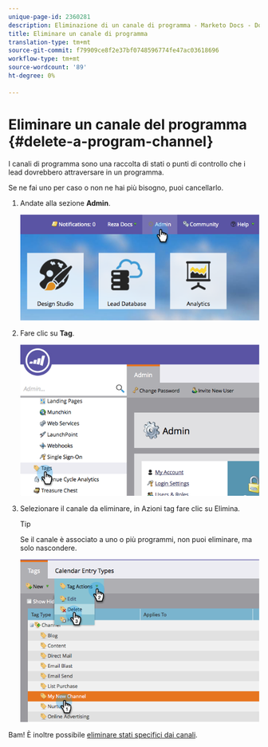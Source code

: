 ```yaml
---
unique-page-id: 2360281
description: Eliminazione di un canale di programma - Marketo Docs - Documentazione di prodotto
title: Eliminare un canale di programma
translation-type: tm+mt
source-git-commit: f79909ce8f2e37bf0748596774fe47ac03618696
workflow-type: tm+mt
source-wordcount: '89'
ht-degree: 0%

---
```



# Eliminare un canale del programma {#delete-a-program-channel}

I canali di programma sono una raccolta di stati o punti di controllo che i lead dovrebbero attraversare in un programma.

Se ne fai uno per caso o non ne hai più bisogno, puoi cancellarlo.

1. Andate alla sezione **Admin**.

   ![](assets/image2014-9-24-16-3a6-3a41.png)

1. Fare clic su **Tag**.

   ![](assets/image2014-9-24-16-3a7-3a33.png)

1. Selezionare il canale da eliminare, in Azioni tag fare clic su Elimina.

   >[!TIP]
   >
   >Se il canale è associato a uno o più programmi, non puoi eliminare, ma solo nascondere.

   ![](assets/image2014-9-24-16-3a10-3a59.png)

Bam! È inoltre possibile [eliminare stati specifici dai canali](/help/marketo/product-docs/administration/tags/delete-a-program-status-from-a-program-channel.md).
